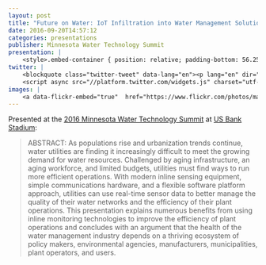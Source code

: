 ```yaml
---
layout: post
title: "Future on Water: IoT Infiltration into Water Management Solutions"
date: 2016-09-20T14:57:12
categories: presentations 
publisher: Minnesota Water Technology Summit
presentation: |
    <style>.embed-container { position: relative; padding-bottom: 56.25%; height: 0; overflow: hidden; max-width: 100%; } .embed-container iframe, .embed-container object, .embed-container embed { position: absolute; top: 0; left: 0; width: 100%; height: 100%; }</style><div class='embed-container'><iframe src='//www.slideshare.net/slideshow/embed_code/key/fcmi3JBC96i1VZ' width='595' height='485' frameborder='0' marginwidth='0' marginheight='0' scrolling='no' style='border:1px solid #CCC; border-width:1px; margin-bottom:5px; max-width: 100%;' allowfullscreen> </iframe> <div style='margin-bottom:5px'> <strong> <a href='//www.slideshare.net/MarkBenson5/future-on-water-iot-infiltration-into-water-management-solutions' title='Future on Water: IoT Infiltration into Water Management Solutions' target='_blank'>Future on Water: IoT Infiltration into Water Management Solutions</a> </strong> from <strong><a target='_blank' href='//www.slideshare.net/MarkBenson5'>Mark Benson</a></strong> </div></div>
twitter: |
    <blockquote class="twitter-tweet" data-lang="en"><p lang="en" dir="ltr">To manage <a href="https://twitter.com/hashtag/water?src=hash">#water</a> better, need to measure says <a href="https://twitter.com/markbenson">@markbenson</a>. Agreed, &amp; to share and interpret those data in non-creepy ways... <a href="https://twitter.com/hashtag/mnwater16?src=hash">#mnwater16</a></p>&mdash; Kate Brauman (@KateBrauman) <a href="https://twitter.com/KateBrauman/status/778323538528772096">September 20, 2016</a></blockquote>
    <script async src="//platform.twitter.com/widgets.js" charset="utf-8"></script>
images: |
    <a data-flickr-embed="true"  href="https://www.flickr.com/photos/markbenson/albums/72157676719279831" title="2016 Minnesota Water Technology Summit at US Bank Stadium"><img src="https://c6.staticflickr.com/1/517/31106318773_1727b26aec_z.jpg" width="640" height="640" alt="2016 Minnesota Water Technology Summit at US Bank Stadium"></a><script async src="//embedr.flickr.com/assets/client-code.js" charset="utf-8"></script>
---
```


Presented at the [2016 Minnesota Water Technology Summit](https://www.greatermsp.org/index.php?src=gendocs&ref=Water_Summit_2016) at [US Bank Stadium](http://www.usbankstadium.com/):

> ABSTRACT: As populations rise and urbanization trends continue, water utilities are finding it increasingly difficult to meet the growing demand for water resources. Challenged by aging infrastructure, an aging workforce, and limited budgets, utilities must find ways to run more efficient operations. With modern inline sensing equipment, simple communications hardware, and a flexible software platform approach, utilities can use real-time sensor data to better manage the quality of their water networks and the efficiency of their plant operations. This presentation explains numerous benefits from using inline monitoring technologies to improve the efficiency of plant operations and concludes with an argument that the health of the water management industry depends on a thriving ecosystem of policy makers, environmental agencies, manufacturers, municipalities, plant operators, and users.

